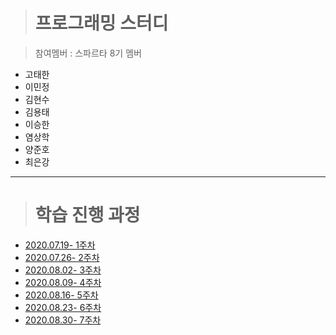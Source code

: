 > # 프로그래밍 스터디

>  참여멤버 : 스파르타 8기 멤버

- 고태한
- 이민정
- 김현수
- 김용태
- 이승한
- 염상학
- 양준호
- 최은강

<hr>

> # 학습 진행 과정

- [2020.07.19- 1주차](./0719_1주차/)
- [2020.07.26- 2주차](./0726_2주차)
- [2020.08.02- 3주차]()
- [2020.08.09- 4주차]()
- [2020.08.16- 5주차]()
- [2020.08.23- 6주차]()
- [2020.08.30- 7주차]()
